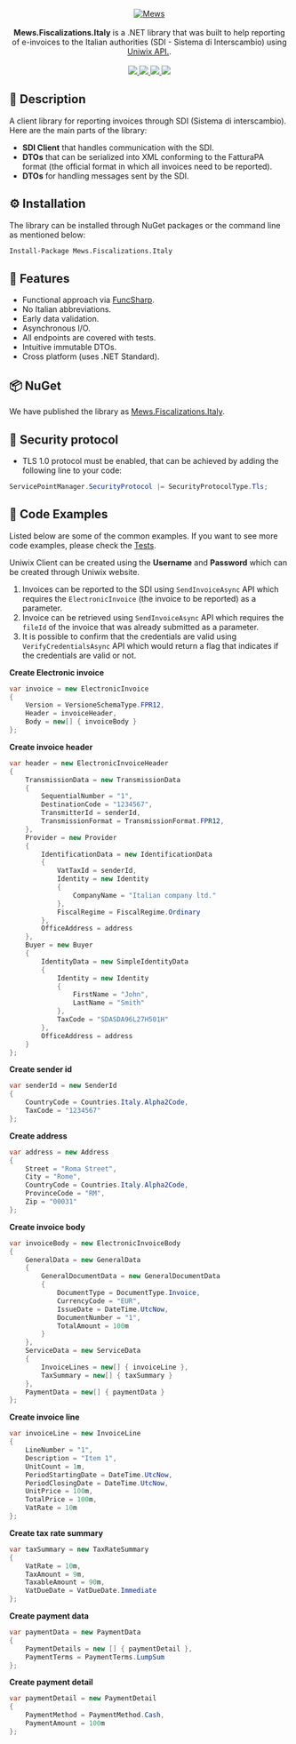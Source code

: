 <p align="center">
    <a href="https://mews.com">
        <img alt="Mews" src="https://user-images.githubusercontent.com/51375082/120493257-16938780-c3bb-11eb-8cb5-0b56fd08240d.png">
    </a>
    <br><br>
    <b>Mews.Fiscalizations.Italy</b> is a .NET library that was built to help reporting of e-invoices to the Italian authorities (SDI - Sistema di Interscambio) using <a href="https://www.uniwix.com/">Uniwix API.</a>.
    <br><br>
    <a href="https://www.nuget.org/packages/Mews.Fiscalizations.Italy/">
        <img src="https://img.shields.io/nuget/v/Mews.Fiscalizations.Italy">
    </a>
    <a href="https://github.com/MewsSystems/fiscalizations/blob/master/LICENSE">
        <img src="https://img.shields.io/github/license/MewsSystems/fiscalizations">
    </a>
    <a href="https://github.com/MewsSystems/fiscalizations/actions/workflows/build-and-test-italy-windows.yml">
        <img src="https://img.shields.io/github/workflow/status/MewsSystems/fiscalizations/Build%20and%20test%20-%20Italy%20(Windows)/master?label=windows%20build">
    </a>
    <a href="https://github.com/MewsSystems/fiscalizations/actions/workflows/build-and-test-italy-linux.yml">
        <img src="https://img.shields.io/github/workflow/status/MewsSystems/fiscalizations/Build%20and%20test%20-%20Italy%20(Linux)/master?label=linux%20build">
    </a>
</p>

## 📃 Description

A client library for reporting invoices through SDI (Sistema di interscambio). Here are the main parts of the library:
- **SDI Client** that handles communication with the SDI.
- **DTOs** that can be serialized into XML conforming to the FatturaPA format (the official format in which all invoices need to be reported).
- **DTOs** for handling messages sent by the SDI.

## ⚙️ Installation

The library can be installed through NuGet packages or the command line as mentioned below:
```bash
Install-Package Mews.Fiscalizations.Italy
```

## 🎯 Features

-   Functional approach via [FuncSharp](https://github.com/siroky/FuncSharp).
-   No Italian abbreviations.
-   Early data validation.
-   Asynchronous I/O.
-   All endpoints are covered with tests.
-   Intuitive immutable DTOs.
-   Cross platform (uses .NET Standard).

## 📦 NuGet

We have published the library as [Mews.Fiscalizations.Italy](https://www.nuget.org/packages/Mews.Fiscalizations.Italy/).

## 🔐 Security protocol
- TLS 1.0 protocol must be enabled, that can be achieved by adding the following line to your code:
```csharp
ServicePointManager.SecurityProtocol |= SecurityProtocolType.Tls;
```

## 👀 Code Examples
Listed below are some of the common examples. If you want to see more code examples, please check the [Tests](https://github.com/MewsSystems/fiscalizations/tree/master/src/Italy/Mews.Fiscalizations.Italy.Tests).

Uniwix Client can be created using the **Username** and **Password** which can be created through Uniwix website.

1. Invoices can be reported to the SDI using ```SendInvoiceAsync``` API which requires the ```ElectronicInvoice``` (the invoice to be reported) as a parameter.
2. Invoice can be retrieved using ```SendInvoiceAsync``` API which requires the ```fileId``` of the invoice that was already submitted as a parameter.
3. It is possible to confirm that the credentials are valid using ```VerifyCredentialsAsync``` API which would return a flag that indicates if the credentials are valid or not.

**Create Electronic invoice**

```csharp
var invoice = new ElectronicInvoice
{
    Version = VersioneSchemaType.FPR12,
    Header = invoiceHeader,
    Body = new[] { invoiceBody }
};
```

**Create invoice header**

```csharp
var header = new ElectronicInvoiceHeader
{
    TransmissionData = new TransmissionData
    {
        SequentialNumber = "1",
        DestinationCode = "1234567",
        TransmitterId = senderId,
        TransmissionFormat = TransmissionFormat.FPR12,
    },
    Provider = new Provider
    {
        IdentificationData = new IdentificationData
        {
            VatTaxId = senderId,
            Identity = new Identity
            {
                CompanyName = "Italian company ltd."
            },
            FiscalRegime = FiscalRegime.Ordinary
        },
        OfficeAddress = address
    },
    Buyer = new Buyer
    {
        IdentityData = new SimpleIdentityData
        {
            Identity = new Identity
            {
                FirstName = "John",
                LastName = "Smith"
            },
            TaxCode = "SDASDA96L27H501H"
        },
        OfficeAddress = address
    }
};
```

**Create sender id**

```csharp
var senderId = new SenderId
{
    CountryCode = Countries.Italy.Alpha2Code,
    TaxCode = "1234567"
};
```

**Create address**

```csharp
var address = new Address
{
    Street = "Roma Street",
    City = "Rome",
    CountryCode = Countries.Italy.Alpha2Code,
    ProvinceCode = "RM",
    Zip = "00031"
};
```

**Create invoice body**

```csharp
var invoiceBody = new ElectronicInvoiceBody
{
    GeneralData = new GeneralData
    {
        GeneralDocumentData = new GeneralDocumentData
        {
            DocumentType = DocumentType.Invoice,
            CurrencyCode = "EUR",
            IssueDate = DateTime.UtcNow,
            DocumentNumber = "1",
            TotalAmount = 100m
        }
    },
    ServiceData = new ServiceData
    {
        InvoiceLines = new[] { invoiceLine },
        TaxSummary = new[] { taxSummary }
    },
    PaymentData = new[] { paymentData }
};
```

**Create invoice line**

```csharp
var invoiceLine = new InvoiceLine
{
    LineNumber = "1",
    Description = "Item 1",
    UnitCount = 1m,
    PeriodStartingDate = DateTime.UtcNow,
    PeriodClosingDate = DateTime.UtcNow,
    UnitPrice = 100m,
    TotalPrice = 100m,
    VatRate = 10m
};
```

**Create tax rate summary**

```csharp
var taxSummary = new TaxRateSummary
{
    VatRate = 10m,
    TaxAmount = 9m,
    TaxableAmount = 90m,
    VatDueDate = VatDueDate.Immediate
};
```

**Create payment data**

```csharp
var paymentData = new PaymentData
{
    PaymentDetails = new [] { paymentDetail },
    PaymentTerms = PaymentTerms.LumpSum
};
```

**Create payment detail**

```csharp
var paymentDetail = new PaymentDetail
{
    PaymentMethod = PaymentMethod.Cash,
    PaymentAmount = 100m
};
```
